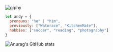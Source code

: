 ![giphy](https://user-images.githubusercontent.com/65037987/147858938-683dfa33-40f4-4d62-a73a-f176bc157265.gif)
```javascript
let andy = {
  pronouns: "he" | "him",
  previously: ["Watorace", "KitchenMate"],
  hobbies: ["soccer", "reading", "photography"]
}
```

![Anurag's GitHub stats](https://github-readme-stats.vercel.app/api?username=andyli11&count_private=true&show_icons=true?theme=tokyonight)
